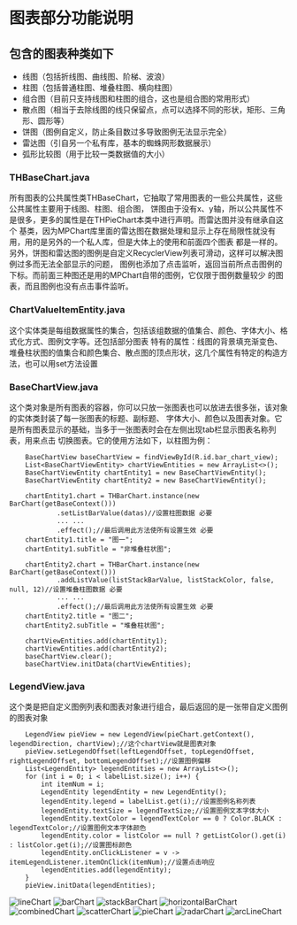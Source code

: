 # 图表部分功能说明

## 包含的图表种类如下

* 线图（包括折线图、曲线图、阶梯、波浪）
* 柱图（包括普通柱图、堆叠柱图、横向柱图）
* 组合图（目前只支持线图和柱图的组合，这也是组合图的常用形式）
* 散点图（相当于去除线图的线只保留点，点可以选择不同的形状，矩形、三角形、圆形等）
* 饼图（图例自定义，防止条目数过多导致图例无法显示完全）
* 雷达图（引自另一个私有库，基本的蜘蛛网形数据展示）
* 弧形比较图（用于比较一类数据值的大小）

### THBaseChart.java
所有图表的公共属性类THBaseChart，它抽取了常用图表的一些公共属性，这些公共属性主要用于线图、柱图、组合图，
饼图由于没有x、y轴，所以公共属性不是很多，更多的属性是在THPieChart本类中进行声明。而雷达图并没有继承自这个
基类，因为MPChart库里面的雷达图在数据处理和显示上存在局限性就没有用，用的是另外的一个私人库，但是大体上的使用和前面四个图表
都是一样的。另外，饼图和雷达图的图例是自定义RecyclerView列表可滑动，这样可以解决图例过多而无法全部显示的问题，
图例也添加了点击监听，返回当前所点击图例的下标。而前面三种图还是用的MPChart自带的图例，它仅限于图例数量较少
的图表，而且图例也没有点击事件监听。

### ChartValueItemEntity.java

这个实体类是每组数据属性的集合，包括该组数据的值集合、颜色、字体大小、格式化方式、图例文字等。还包括部分图表
特有的属性：线图的背景填充渐变色、堆叠柱状图的值集合和颜色集合、散点图的顶点形状，这几个属性有特定的构造方法，也可以用set方法设置

### BaseChartView.java

这个类对象是所有图表的容器，你可以只放一张图表也可以放进去很多张，该对象的实体类封装了每一张图表的标题、副标题、
字体大小、颜色以及图表对象。它是所有图表显示的基础，当多于一张图表时会在左侧出现tab栏显示图表名称列表，用来点击
切换图表。它的使用方法如下，以柱图为例：

        BaseChartView baseChartView = findViewById(R.id.bar_chart_view);
        List<BaseChartViewEntity> chartViewEntities = new ArrayList<>();
        BaseChartViewEntity chartEntity1 = new BaseChartViewEntity();
        BaseChartViewEntity chartEntity2 = new BaseChartViewEntity();
         
        chartEntity1.chart = THBarChart.instance(new BarChart(getBaseContext()))
                .setListBarValue(datas)//设置柱图数据 必要
                ... ...
                .effect();//最后调用此方法使所有设置生效 必要
        chartEntity1.title = "图一";
        chartEntity1.subTitle = "非堆叠柱状图";
        
        chartEntity2.chart = THBarChart.instance(new BarChart(getBaseContext()))
                .addListValue(listStackBarValue, listStackColor, false, null, 12)//设置堆叠柱图数据 必要
                ... ...
                .effect();//最后调用此方法使所有设置生效 必要
        chartEntity2.title = "图二";
        chartEntity2.subTitle = "堆叠柱状图";
        
        chartViewEntities.add(chartEntity1);
        chartViewEntities.add(chartEntity2);
        baseChartView.clear();
        baseChartView.initData(chartViewEntities);
      
### LegendView.java

这个类是把自定义图例列表和图表对象进行组合，最后返回的是一张带自定义图例的图表对象
    
        LegendView pieView = new LegendView(pieChart.getContext(), legendDirection, chartView);//这个chartView就是图表对象
        pieView.setLegendOffset(leftLegendOffset, topLegendOffset, rightLegendOffset, bottomLegendOffset);//设置图例偏移
        List<LegendEntity> legendEntities = new ArrayList<>();
        for (int i = 0; i < labelList.size(); i++) {
            int itemNum = i;
            LegendEntity legendEntity = new LegendEntity();
            legendEntity.legend = labelList.get(i);//设置图例名称列表
            legendEntity.textSize = legendTextSize;//设置图例文本字体大小
            legendEntity.textColor = legendTextColor == 0 ? Color.BLACK : legendTextColor;//设置图例文本字体颜色
            legendEntity.color = listColor == null ? getListColor().get(i) : listColor.get(i);//设置图标颜色
            legendEntity.onClickListener = v -> itemLegendListener.itemOnClick(itemNum);//设置点击响应
            legendEntities.add(legendEntity);
        }
        pieView.initData(legendEntities);

![lineChart](https://github.com/fjm19960930/ZChart/blob/master/images/lineChart.jpg)
![barChart](https://github.com/fjm19960930/ZChart/blob/master/images/barChart1.jpg)
![stackBarChart](https://github.com/fjm19960930/ZChart/blob/master/images/barChart2.jpg)
![horizontalBarChart](https://github.com/fjm19960930/ZChart/blob/master/images/barChart3.jpg)
![combinedChart](https://github.com/fjm19960930/ZChart/blob/master/images/combinedChart.jpg)
![scatterChart](https://github.com/fjm19960930/ZChart/blob/master/images/scatterChart.jpg)
![pieChart](https://github.com/fjm19960930/ZChart/blob/master/images/pieChart.jpg)
![radarChart](https://github.com/fjm19960930/ZChart/blob/master/images/radarChart.jpg)
![arcLineChart](https://github.com/fjm19960930/ZChart/blob/master/images/arcLineChart.jpg)
